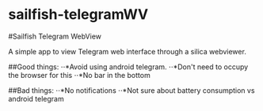 sailfish-telegramWV
===================

#Sailfish Telegram WebView

A simple app to view Telegram web interface through a silica webviewer.

##Good things:
⋅⋅*Avoid using android telegram.
⋅⋅*Don't need to occupy the browser for this
⋅⋅*No bar in the bottom

##Bad things:
⋅⋅*No notifications
⋅⋅*Not sure about battery consumption vs android telegram
